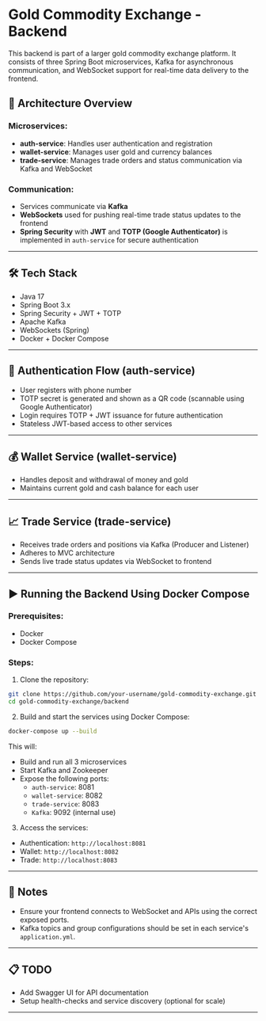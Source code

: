 # Gold Commodity Exchange - Backend

This backend is part of a larger gold commodity exchange platform. It consists of three Spring Boot microservices, Kafka for asynchronous communication, and WebSocket support for real-time data delivery to the frontend.

## 🧱 Architecture Overview

### Microservices:

- **auth-service**: Handles user authentication and registration
- **wallet-service**: Manages user gold and currency balances
- **trade-service**: Manages trade orders and status communication via Kafka and WebSocket

### Communication:

- Services communicate via **Kafka**
- **WebSockets** used for pushing real-time trade status updates to the frontend
- **Spring Security** with **JWT** and **TOTP (Google Authenticator)** is implemented in `auth-service` for secure authentication

---

## 🛠️ Tech Stack

- Java 17
- Spring Boot 3.x
- Spring Security + JWT + TOTP
- Apache Kafka
- WebSockets (Spring)
- Docker + Docker Compose

---

## 🔐 Authentication Flow (auth-service)

- User registers with phone number
- TOTP secret is generated and shown as a QR code (scannable using Google Authenticator)
- Login requires TOTP + JWT issuance for future authentication
- Stateless JWT-based access to other services

---

## 💰 Wallet Service (wallet-service)

- Handles deposit and withdrawal of money and gold
- Maintains current gold and cash balance for each user

---

## 📈 Trade Service (trade-service)

- Receives trade orders and positions via Kafka (Producer and Listener)
- Adheres to MVC architecture
- Sends live trade status updates via WebSocket to frontend

---

## ▶️ Running the Backend Using Docker Compose

### Prerequisites:

- Docker
- Docker Compose

### Steps:

1. Clone the repository:

```bash
git clone https://github.com/your-username/gold-commodity-exchange.git
cd gold-commodity-exchange/backend
```

2. Build and start the services using Docker Compose:

```bash
docker-compose up --build
```

This will:

- Build and run all 3 microservices
- Start Kafka and Zookeeper
- Expose the following ports:
  - `auth-service`: 8081
  - `wallet-service`: 8082
  - `trade-service`: 8083
  - `Kafka`: 9092 (internal use)

3. Access the services:

- Authentication: `http://localhost:8081`
- Wallet: `http://localhost:8082`
- Trade: `http://localhost:8083`

---

## 📡 Notes

- Ensure your frontend connects to WebSocket and APIs using the correct exposed ports.
- Kafka topics and group configurations should be set in each service's `application.yml`.

---

## 📋 TODO

- Add Swagger UI for API documentation
- Setup health-checks and service discovery (optional for scale)

---

